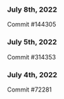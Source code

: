 ### July 8th, 2022

Commit #144305

### July 5th, 2022

Commit #314353


### July 4th, 2022

Commit #72281
